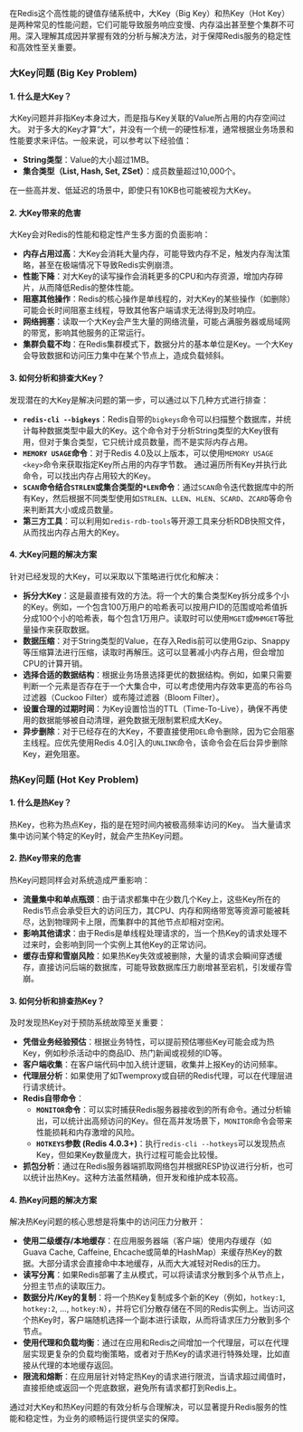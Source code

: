
在Redis这个高性能的键值存储系统中，大Key（Big Key）和热Key（Hot Key）是两种常见的性能问题，它们可能导致服务响应变慢、内存溢出甚至整个集群不可用。深入理解其成因并掌握有效的分析与解决方法，对于保障Redis服务的稳定性和高效性至关重要。

### 大Key问题 (Big Key Problem)

#### 1. 什么是大Key？

大Key问题并非指Key本身过大，而是指与Key关联的Value所占用的内存空间过大。 对于多大的Key才算“大”，并没有一个统一的硬性标准，通常根据业务场景和性能要求来评估。一般来说，可以参考以下经验值：

*   **String类型**：Value的大小超过1MB。
*   **集合类型（List, Hash, Set, ZSet）**：成员数量超过10,000个。

在一些高并发、低延迟的场景中，即使只有10KB也可能被视为大Key。

#### 2. 大Key带来的危害

大Key会对Redis的性能和稳定性产生多方面的负面影响：

*   **内存占用过高**：大Key会消耗大量内存，可能导致内存不足，触发内存淘汰策略，甚至在极端情况下导致Redis实例崩溃。
*   **性能下降**：对大Key的读写操作会消耗更多的CPU和内存资源，增加内存碎片，从而降低Redis的整体性能。
*   **阻塞其他操作**：Redis的核心操作是单线程的，对大Key的某些操作（如删除）可能会长时间阻塞主线程，导致其他客户端请求无法得到及时响应。
*   **网络拥塞**：读取一个大Key会产生大量的网络流量，可能占满服务器或局域网的带宽，影响其他服务的正常运行。
*   **集群负载不均**：在Redis集群模式下，数据分片的基本单位是Key。一个大Key会导致数据和访问压力集中在某个节点上，造成负载倾斜。

#### 3. 如何分析和排查大Key？

发现潜在的大Key是解决问题的第一步，可以通过以下几种方式进行排查：

*   **`redis-cli --bigkeys`**：Redis自带的`bigkeys`命令可以扫描整个数据库，并统计每种数据类型中最大的Key。这个命令对于分析String类型的大Key很有用，但对于集合类型，它只统计成员数量，而不是实际内存占用。
*   **`MEMORY USAGE`命令**：对于Redis 4.0及以上版本，可以使用`MEMORY USAGE <key>`命令来获取指定Key所占用的内存字节数。 通过遍历所有Key并执行此命令，可以找出内存占用较大的Key。
*   **`SCAN`命令结合`STRLEN`或集合类型的`*LEN`命令**：通过`SCAN`命令迭代数据库中的所有Key，然后根据不同类型使用如`STRLEN`、`LLEN`、`HLEN`、`SCARD`、`ZCARD`等命令来判断其大小或成员数量。
*   **第三方工具**：可以利用如`redis-rdb-tools`等开源工具来分析RDB快照文件，从而找出内存占用大的Key。

#### 4. 大Key问题的解决方案

针对已经发现的大Key，可以采取以下策略进行优化和解决：

*   **拆分大Key**：这是最直接有效的方法。将一个大的集合类型Key拆分成多个小的Key。例如，一个包含100万用户的哈希表可以按用户ID的范围或哈希值拆分成100个小的哈希表，每个包含1万用户。读取时可以使用`MGET`或`MHMGET`等批量操作来获取数据。
*   **数据压缩**：对于String类型的Value，在存入Redis前可以使用Gzip、Snappy等压缩算法进行压缩，读取时再解压。这可以显著减小内存占用，但会增加CPU的计算开销。
*   **选择合适的数据结构**：根据业务场景选择更优的数据结构。例如，如果只需要判断一个元素是否存在于一个大集合中，可以考虑使用内存效率更高的布谷鸟过滤器（Cuckoo Filter）或布隆过滤器（Bloom Filter）。
*   **设置合理的过期时间**：为Key设置恰当的TTL（Time-To-Live），确保不再使用的数据能够被自动清理，避免数据无限制累积成大Key。
*   **异步删除**：对于已经存在的大Key，不要直接使用`DEL`命令删除，因为它会阻塞主线程。应优先使用Redis 4.0引入的`UNLINK`命令，该命令会在后台异步删除Key，避免阻塞。

### 热Key问题 (Hot Key Problem)

#### 1. 什么是热Key？

热Key，也称为热点Key，指的是在短时间内被极高频率访问的Key。 当大量请求集中访问某个特定的Key时，就会产生热Key问题。

#### 2. 热Key带来的危害

热Key问题同样会对系统造成严重影响：

*   **流量集中和单点瓶颈**：由于请求都集中在少数几个Key上，这些Key所在的Redis节点会承受巨大的访问压力，其CPU、内存和网络带宽等资源可能被耗尽，达到物理网卡上限，而集群中的其他节点却相对空闲。
*   **影响其他请求**：由于Redis是单线程处理请求的，当一个热Key的请求处理不过来时，会影响到同一个实例上其他Key的正常访问。
*   **缓存击穿和雪崩风险**：如果热Key失效或被删除，大量的请求会瞬间穿透缓存，直接访问后端的数据库，可能导致数据库压力剧增甚至宕机，引发缓存雪崩。

#### 3. 如何分析和排查热Key？

及时发现热Key对于预防系统故障至关重要：

*   **凭借业务经验预估**：根据业务特性，可以提前预估哪些Key可能会成为热Key，例如秒杀活动中的商品ID、热门新闻或视频的ID等。
*   **客户端收集**：在客户端代码中加入统计逻辑，收集并上报Key的访问频率。
*   **代理层分析**：如果使用了如Twemproxy或自研的Redis代理，可以在代理层进行请求统计。
*   **Redis自带命令**：
    *   **`MONITOR`命令**：可以实时捕获Redis服务器接收到的所有命令。通过分析输出，可以统计出高频访问的Key。但在高并发场景下，`MONITOR`命令会带来性能损耗和内存激增的风险。
    *   **`HOTKEYS`参数 (Redis 4.0.3+)**：执行`redis-cli --hotkeys`可以发现热点Key，但如果Key数量庞大，执行过程可能会比较慢。
*   **抓包分析**：通过在Redis服务器端抓取网络包并根据RESP协议进行分析，也可以统计出热Key。这种方法虽然精确，但开发和维护成本较高。

#### 4. 热Key问题的解决方案

解决热Key问题的核心思想是将集中的访问压力分散开：

*   **使用二级缓存/本地缓存**：在应用服务器端（客户端）使用内存缓存（如Guava Cache, Caffeine, Ehcache或简单的HashMap）来缓存热Key的数据。大部分请求会直接命中本地缓存，从而大大减轻对Redis的压力。
*   **读写分离**：如果Redis部署了主从模式，可以将读请求分散到多个从节点上，分担主节点的读取压力。
*   **数据分片/Key的复制**：将一个热Key复制成多个新的Key（例如，`hotkey:1`, `hotkey:2`, ..., `hotkey:N`），并将它们分散存储在不同的Redis实例上。当访问这个热Key时，客户端随机选择一个副本进行读取，从而将请求压力分散到多个节点。
*   **使用代理和负载均衡**：通过在应用和Redis之间增加一个代理层，可以在代理层实现更复杂的负载均衡策略，或者对于热Key的请求进行特殊处理，比如直接从代理的本地缓存返回。
*   **限流和熔断**：在应用层针对特定热Key的请求进行限流，当请求超过阈值时，直接拒绝或返回一个兜底数据，避免所有请求都打到Redis上。

通过对大Key和热Key问题的有效分析与合理解决，可以显著提升Redis服务的性能和稳定性，为业务的顺畅运行提供坚实的保障。